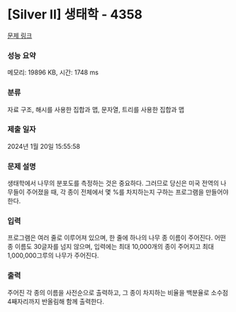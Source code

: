 # [Silver II] 생태학 - 4358 

[문제 링크](https://www.acmicpc.net/problem/4358) 

### 성능 요약

메모리: 19896 KB, 시간: 1748 ms

### 분류

자료 구조, 해시를 사용한 집합과 맵, 문자열, 트리를 사용한 집합과 맵

### 제출 일자

2024년 1월 20일 15:55:58

### 문제 설명

<p>생태학에서 나무의 분포도를 측정하는 것은 중요하다. 그러므로 당신은 미국 전역의 나무들이 주어졌을 때, 각 종이 전체에서 몇 %를 차지하는지 구하는 프로그램을 만들어야 한다.</p>

### 입력 

 <p>프로그램은 여러 줄로 이루어져 있으며, 한 줄에 하나의 나무 종 이름이 주어진다. 어떤 종 이름도 30글자를 넘지 않으며, 입력에는 최대 10,000개의 종이 주어지고 최대 1,000,000그루의 나무가 주어진다.</p>

### 출력 

 <p>주어진 각 종의 이름을 사전순으로 출력하고, 그 종이 차지하는 비율을 백분율로 소수점 4째자리까지 반올림해 함께 출력한다.</p>

